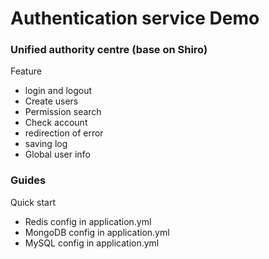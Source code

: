 # Authentication service Demo

### Unified authority centre (base on Shiro)

Feature

* login and logout
* Create users
* Permission search
* Check account
* redirection of error
* saving log
* Global user info

### Guides

Quick start

* Redis config in application.yml
* MongoDB config in application.yml
* MySQL config in application.yml

